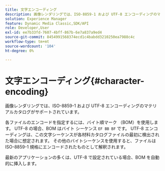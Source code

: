 ```yaml
---
title: 文字エンコーディング
description: 画像レンダリングでは、ISO-8859-1 および UTF-8 エンコーディングのマテリアルカタログがサポートされています。
solution: Experience Manager
feature: Dynamic Media Classic,SDK/API
role: Developer,User
exl-id: ee7b33fd-7607-4bff-867b-6e7a837a9ed4
source-git-commit: 8454991568374ecd1c4babdd3210250ea7988c4c
workflow-type: tm+mt
source-wordcount: '104'
ht-degree: 0%

---
```


# 文字エンコーディング{#character-encoding}

画像レンダリングでは、ISO-8859-1 および UTF-8 エンコーディングのマテリアルカタログがサポートされています。

各ファイルのエンコードを指定するには、バイト順マーク （BOM）を使用します。 UTF-8 の場合、BOM はバイト シーケンス `EF BB BF` です。 UTF-8 エンコーディングは、この文字シーケンスが各材料カタログファイルの最初に検出された場合に想定されます。 その他のバイトシーケンスを使用すると、ファイルは ISO-8859-1 規格にエンコードされたものとして解釈されます。

最新のアプリケーションの多くは、UTF-8 で設定されている場合、BOM を自動的に挿入します。
